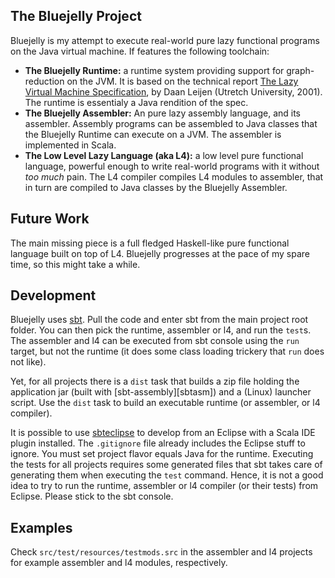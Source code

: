 ## The Bluejelly Project

Bluejelly is my attempt to execute real-world pure lazy functional programs on the 
Java virtual machine. If features the following toolchain:

* **The Bluejelly Runtime:** a runtime system providing support for graph-reduction on the JVM.
    It is based on the technical report [The Lazy Virtual Machine Specification][lvm], by Daan 
    Leijen (Utretch University, 2001). The runtime is essentialy a Java rendition of the spec.
* **The Bluejelly Assembler:** An pure lazy assembly language, and its assembler. Assembly 
    programs can be assembled to Java classes that the Bluejelly Runtime can execute on a JVM.
    The assembler is implemented in Scala.
* **The Low Level Lazy Language (aka L4):** a low level pure functional language, powerful 
    enough to write real-world programs with it without *too much* pain. The L4 compiler
    compiles L4 modules to assembler, that in turn are compiled to Java classes by the 
    Bluejelly Assembler.

## Future Work

The main missing piece is a full fledged Haskell-like pure functional language built on
top of L4. Bluejelly progresses at the pace of my spare time, so this might take a while.

## Development

Bluejelly uses [sbt][]. Pull the code and enter sbt from the main project root folder. You can
then pick the runtime, assembler or l4, and run the `test`s. The assembler and l4 can be executed 
from sbt console using the `run` target, but not the runtime (it does some class loading trickery 
that `run` does not like).

Yet, for all projects there is a `dist` task that builds a zip file holding the application jar 
(built with [sbt-assembly][sbtasm]) and a (Linux) launcher script. Use the `dist` task to build an
executable runtime (or assembler, or l4 compiler).

It is possible to use [sbteclipse][] to develop from an Eclipse with a Scala IDE plugin installed.
The `.gitignore` file already includes the Eclipse stuff to ignore. You must set project flavor
equals Java for the runtime. Executing the tests for all projects requires some generated files
that sbt takes care of generating them when executing the `test` command. Hence, it is not a 
good idea to try to run the runtime, assembler or l4 compiler (or their tests) from Eclipse.
Please stick to the sbt console.

## Examples

Check `src/test/resources/testmods.src` in the assembler and l4 projects for example assembler
and l4 modules, respectively.

[lvm]:          http://www.cs.uu.nl/research/techreps/repo/CS-2004/2004-052.pd
[sbt]:          http://www.scala-sbt.org/
[sbt-assembly]: https://github.com/sbt/sbt-assembly
[sbteclipse]:   https://github.com/typesafehub/sbteclipse

